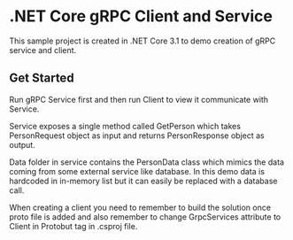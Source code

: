 .NET Core gRPC Client and Service
============

This sample project is created in .NET Core 3.1 to demo creation of gRPC service and client. 

## Get Started

Run gRPC Service first and then run Client to view it communicate with Service. 

Service exposes a single method called GetPerson which takes PersonRequest object as input and returns PersonResponse object as output.

Data folder in service contains the PersonData class which mimics the data coming from some external service like database. In this demo data is hardcoded in in-memory list but it can easily be replaced with a database call.

When creating a client you need to remember to build the solution once proto file is added and also remember to change GrpcServices attribute to Client in Protobut tag in .csproj file. 

 
